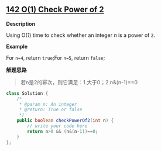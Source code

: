 ## [142 O(1) Check Power of 2](http://www.lintcode.com/en/problem/o1-check-power-of-2/)

**Description**

Using O(*1*) time to check whether an integer *n* is a power of `2`.

**Example**

For `n=4`, return `true`;For `n=5`, return `false`;

**解题思路**

> 若n是2的幂次，则它满足：1.大于0；2.n&(n-1)==0

```java
class Solution {
    /*
     * @param n: An integer
     * @return: True or false
     */
    public boolean checkPowerOf2(int n) {
        // write your code here
        return n>0 && (n&(n-1))==0;
    }
};
```

